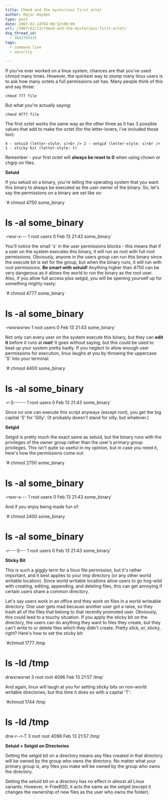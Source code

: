 ```yaml
---
title: Chmod and the mysterious first octet
author: Major Hayden
type: post
date: 2007-02-14T04:00:52+00:00
url: /2007/02/13/chmod-and-the-mysterious-first-octet/
dsq_thread_id:
  - 3642765415
tags:
  - command line
  - security

---
```

If you've ever worked on a linux system, chances are that you've used chmod many times. However, the quickest way to stump many linux users is to ask how many octets a full permissions set has. Many people think of this and say three:

`chmod 777 file`

But what you're actually saying:

`chmod 0777 file`

The first octet works the same way as the other three as it has 3 possible values that add to make the octet (for the letter-lovers, i've included those too):

`4 - setuid (letter-style: s)<br />
2 - setgid (letter-style: s)<br />
1 - sticky bit (letter-style: t)`

Remember - your first octet will **always be reset to 0** when using chown or chgrp on files.

**Setuid**

If you setuid on a binary, you're telling the operating system that you want this binary to always be executed as the user owner of the binary. So, let's say the permissions on a binary are set like so:

`# chmod 4750 some_binary<br />
# ls -al some_binary<br />
-rwsr-x--- 1 root users 0 Feb 13 21:43 some_binary`

You'll notice the small 's' in the user permissions blocks - this means that if a user on the system executes this binary, it will run as root with full root permissions. Obviously, anyone in the users group can run this binary since the execute bit is set for the group, but when the binary runs, it will run with root permissions. **Be smart with setuid!** Anything higher than 4750 can be very dangerous as it allows the world to run the binary as the root user. Also, if you allow full access plus setgid, you will be opening yourself up for something mighty nasty:

`# chmod 4777 some_binary<br />
# ls -al some_binary<br />
-rwsrwxrwx 1 root users 0 Feb 13 21:43 some_binary`

Not only can every user on the system execute this binary, but they can **edit it** before it runs at **root**! It goes without saying, but this could be used to beat up your system pretty badly. If you neglect to allow enough user permissions for execution, linux laughs at you by throwing the uppercase 'S' into your terminal:

`# chmod 4400 some_binary<br />
# ls -al some_binary<br />
-r-S------ 1 root users 0 Feb 13 21:43 some_binary`

Since no one can execute this script anyways (except root), you get the big capital 'S' for 'Silly'. (It probably doesn't stand for silly, but whatever.)

**Setgid**

Setgid is pretty much the exact same as setuid, but the binary runs with the privileges of the owner group rather than the user's primary group privileges. This isn't quite so useful in my opinion, but in case you need it, here's how the permissions come out:

`# chmod 2750 some_binary<br />
# ls -al some_binary<br />
-rwxr-s--- 1 root users 0 Feb 13 21:43 some_binary`

And if you enjoy being made fun of:

`# chmod 2400 some_binary<br />
# ls -al some_binary<br />
-r----S--- 1 root users 0 Feb 13 21:43 some_binary`

**Sticky Bit**

This is such a giggly term for a linux file permission, but it's rather important, and it best applies to your tmp directory (or any other world writable location). Since world writable locations allow users to go hog-wild with creating, editing, appending, and deleting files, this can get annoying if certain users share a common directory.

Let's say users work in an office and they work on files in a world writeable directory. One user gets mad because another user got a raise, so they trash all of the files that belong to that recently promoted user. Obviously, this could lead to a touchy situation. If you apply the sticky bit on the directory, the users can do anything they want to files they create, but they can't write to or delete files which they didn't create. Pretty slick, er, sticky, right? Here's how to set the sticky bit:

`#chmod 1777 /tmp<br />
# ls -ld /tmp<br />
drwxrwxrwt 3 root root 4096 Feb 13 21:57 /tmp`

And again, linux will laugh at you for setting sticky bits on non-world writable directories, but this time it does so with a capital 'T':

`#chmod 1744 /tmp<br />
# ls -ld /tmp<br />
drw-r--r-T 3 root root 4096 Feb 13 21:57 /tmp`

**Setuid + Setgid on Directories**

Setting the setgid bit on a directory means any files created in that directory will be owned by the group who owns the directory. No matter what your primary group is, any files you make will be owned by the group who owns the directory.

Setting the setuid bit on a directory has no effect in almost all Linux variants. However, in FreeBSD, it acts the same as the setgid (except it changes the ownership of new files as the user who owns the folder).
